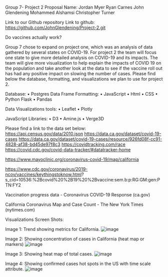 Group 7- Project 2 Proposal
Name:
Jordan Myer 
Ryan Carnes
John Glendening
Mohammed Alshamsi
Christopher Turner 

Link to our Github repository
Link to github: https://github.com/JohnGlendening/Project-2.git

Do vaccines actually work?

Group 7 chose to expand on project one, which was an analysis of data gathered by several states on COVID-19.  For project 2 the team will focus one state to give more detailed analysis on COVID-19 and its impacts. The team will give more visualization to help explain the impacts of COVID 19 on the population and take another look at the data to see if the vaccine roll out has had any positive impact on slowing the number of cases.  Please find below the database, formatting, and visualizations we plan to use for project 2. 

Database:
•	Postgres
Data Frame Formatting:
•	JavaScript 
•	Html
•	CSS
•	Python Flask
•	Pandas

Data Visualizations tools:
•	Leaflet
•	Plotly


JavaScript Libraries:
•	D3
•	Amine.js
•	Verge3D

Please find a link to the data set below: 
https://api.census.gov/data/2010.json
https://data.ca.gov/dataset/covid-19-cases
https://data.ca.gov/dataset/covid-19-cases/resource/926fd08f-cc91-4828-af38-bd45de97f8c3
https://covidtracking.com/race
https://covid.cdc.gov/covid-data-tracker/#datatracker-home

https://www.mayoclinic.org/coronavirus-covid-19/map/california

https://www.cdc.gov/coronavirus/2019-ncov/vaccines/keythingstoknow.html?
s_cid=10536:%2Bcovid%20%2B19%20%2Bvaccine:sem.b:p:RG:GM:gen:PTN:FY2

Vaccination progress data - Coronavirus COVID-19 Response (ca.gov)

California Coronavirus Map and Case Count - The New York Times (nytimes.com)








Visualizations Screen Shots:

 
Image 1: Trend showing metrics for California.
![image](https://user-images.githubusercontent.com/66345555/117547369-e1cb2500-aff4-11eb-83f4-8eee23e2f8ae.png)

 Image 2: Showing concentration of cases in California (heat map or markers)
 ![image](https://user-images.githubusercontent.com/66345555/117547377-e8f23300-aff4-11eb-8600-79cb74d336bc.png)
 

Image 3: Showing heat map of total cases.
 ![image](https://user-images.githubusercontent.com/66345555/117547393-f9a2a900-aff4-11eb-99b0-1aeb13688f2e.png)
 

 Image 4: Showing confirmed cases hot spots in the US with time scale attribute.
 ![image](https://user-images.githubusercontent.com/66345555/117547399-045d3e00-aff5-11eb-952b-93a374005ac5.png)
 


